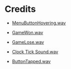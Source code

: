 # Credits

- [MenuButtonHovering.wav][1]
- [GameWon.wav][2]
- [GameLose.wav][3]
- [Clock Tick Sound.wav][4]
- [ButtonTapped.wav][5]

  [1]: (https://mixkit.co/free-sound-effects/game/#:~:text=Player%20jumping%20in%20a%20video%20game)
  [2]: (https://mixkit.co/free-sound-effects/game/#:~:text=Completion%20of%20a%20level)
  [3]: (https://mixkit.co/free-sound-effects/game/#:~:text=Player%20losing%20or%20failing)
  [4]: https://archive.org/details/TickDeepFrozenApps397275646
  [5]: https://mixkit.co/free-sound-effects/game/#:~:text=Download%20Free%20SFX-,Game%20ball%20tap,-Ball
